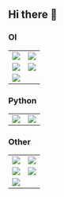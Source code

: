 ## Hi there 👋
### OI

<table>
  <tr>
    <td>
      <a href="https://github.com/OIerOrg/OI-Problems">
        <img align="center" src="https://github-readme-stats.vercel.app/api/pin/?username=OIerOrg&repo=OI-Problems&show_owner=true" />
      </a>
    </td>
    <td>
      <a href="https://github.com/OIerOrg/OI-Test">
        <img align="center" src="https://github-readme-stats.vercel.app/api/pin/?username=OIerOrg&repo=OI-Test&show_owner=true" />
      </a>
    </td>
  </tr>
  <tr>
    <td>
      <a href="https://github.com/OIerOrg/GraphEditorEN">
        <img align="center" src="https://github-readme-stats.vercel.app/api/pin/?username=OIerOrg&repo=GraphEditorEN&show_owner=true" />
      </a>
    </td>
    <td>
      <a href="https://github.com/OIerOrg/GraphEditorZH">
        <img align="center" src="https://github-readme-stats.vercel.app/api/pin/?username=OIerOrg&repo=GraphEditorZH&show_owner=true" />
      </a>
    </td>
  </tr>
  <tr>
    <td>
      <a href="https://github.com/OIerOrg/Luogu-Payment">
        <img align="center" src="https://github-readme-stats.vercel.app/api/pin/?username=OIerOrg&repo=Luogu-Payment&show_owner=true" />
      </a>
    </td>
  </tr>
</table>

### Python

<table>
  <tr>
    <td>
      <a href="https://github.com/OIerOrg/GreenhubLicence">
        <img align="center" src="https://github-readme-stats.vercel.app/api/pin/?username=OIerOrg&repo=GreenhubLicence&show_owner=true" />
      </a>
    </td>
    <td>
      <a href="https://github.com/OIerOrg/Flask-Example">
        <img align="center" src="https://github-readme-stats.vercel.app/api/pin/?username=OIerOrg&repo=Flask-Example&show_owner=true" />
      </a>
    </td>
  </tr>
</table>

### Other
<table>
  <tr>
    <td>
      <a href="https://github.com/OIerOrg/.github">
        <img align="center" src="https://github-readme-stats.vercel.app/api/pin/?username=OIerOrg&repo=.github&show_owner=true" />
      </a>
    </td>
    <td>
      <a href="https://github.com/OIerOrg/o1-preview-mirror">
        <img align="center" src="https://github-readme-stats.vercel.app/api/pin/?username=OIerOrg&repo=o1-preview-mirror&show_owner=true" />
      </a>
    </td>
  </tr>
  <tr>
    <td>
      <a href="https://github.com/OIerOrg/Netdisk">
        <img align="center" src="https://github-readme-stats.vercel.app/api/pin/?username=OIerOrg&repo=Netdisk&show_owner=true" />
      </a>
    </td>
    <td>
      <a href="https://github.com/OIerOrg/2FA">
        <img align="center" src="https://github-readme-stats.vercel.app/api/pin/?username=OIerOrg&repo=2FA&show_owner=true" />
      </a>
    </td>
  </tr>
  <tr>
    <td>
      <a href="https://github.com/OIerOrg/Hydro-difficult-to-text">
        <img align="center" src="https://github-readme-stats.vercel.app/api/pin/?username=OIerOrg&repo=Hydro-difficult-to-text&show_owner=true" />
      </a>
    </td>
  </tr>
</table>
